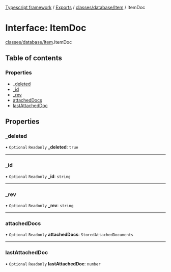 [Typescript framework](../index.md) / [Exports](../modules.md) / [classes/database/Item](../modules/classes_database_Item.md) / ItemDoc

# Interface: ItemDoc

[classes/database/Item](../modules/classes_database_Item.md).ItemDoc

## Table of contents

### Properties

- [\_deleted](classes_database_Item.ItemDoc.md#_deleted)
- [\_id](classes_database_Item.ItemDoc.md#_id)
- [\_rev](classes_database_Item.ItemDoc.md#_rev)
- [attachedDocs](classes_database_Item.ItemDoc.md#attacheddocs)
- [lastAttachedDoc](classes_database_Item.ItemDoc.md#lastattacheddoc)

## Properties

### \_deleted

• `Optional` `Readonly` **\_deleted**: ``true``

___

### \_id

• `Optional` `Readonly` **\_id**: `string`

___

### \_rev

• `Optional` `Readonly` **\_rev**: `string`

___

### attachedDocs

• `Optional` `Readonly` **attachedDocs**: `StoredAttachedDocuments`

___

### lastAttachedDoc

• `Optional` `Readonly` **lastAttachedDoc**: `number`
